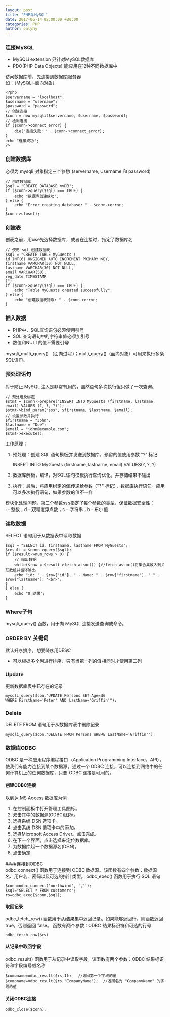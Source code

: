 ```yaml
---
layout: post
title: "PHP与MySQL"
date: 2017-06-14 08:00:00 +00:00
categories: PHP
author: onlyhy
---  
```

### 连接MySQL  
* MySQLi extension  只针对MySQL数据库
* PDO(PHP Data Objects)  能应用在12种不同数据库中

访问数据库前，先连接到数据库服务器  
如：（MySQLi-面向对象）

    <?php
    $servername = "localhost";
    $username = "username";
    $password = "password";
    // 创建连接
    $conn = new mysqli($servername, $username, $password);   
    // 检测连接
    if ($conn->connect_error) {
        die("连接失败: " . $conn->connect_error);
    } 
    echo "连接成功";
    ?>  

### 创建数据库  
必须为 mysqli 对象指定三个参数 (servername, username 和 password)  

    // 创建数据库
    $sql = "CREATE DATABASE myDB";
    if ($conn->query($sql) === TRUE) {
        echo "数据库创建成功";
    } else {
        echo "Error creating database: " . $conn->error;
    }
    $conn->close();  

### 创建表  
创表之前，用use先选择数据库，或者在连接时，指定了数据库名

    // 使用 sql 创建数据表
    $sql = "CREATE TABLE MyGuests (
    id INT(6) UNSIGNED AUTO_INCREMENT PRIMARY KEY, 
    firstname VARCHAR(30) NOT NULL,
    lastname VARCHAR(30) NOT NULL,
    email VARCHAR(50),
    reg_date TIMESTAMP
    )";
    if ($conn->query($sql) === TRUE) {
        echo "Table MyGuests created successfully";
    } else {
        echo "创建数据表错误: " . $conn->error;
    }  

### 插入数据  
* PHP中，SQL查询语句必须使用引号
* SQL 查询语句中的字符串值必须加引号
* 数值和NULL的值不需要引号  

mysqli_multi_query() （面向过程）；multi_query()（面向对象）可用来执行多条SQL语句。  

### 预处理语句  
对于防止 MySQL 注入是非常有用的，虽然语句多次执行但只做了一次查询。

    // 预处理及绑定
    $stmt = $conn->prepare("INSERT INTO MyGuests (firstname, lastname, email) VALUES (?, ?, ?)");
    $stmt->bind_param("sss", $firstname, $lastname, $email);
    // 设置参数并执行
    $firstname = "John";
    $lastname = "Doe";
    $email = "john@example.com";
    $stmt->execute();
 
工作原理：
1. 预处理：创建 SQL 语句模板并发送到数据库。预留的值使用参数 "?" 标记

    INSERT INTO MyGuests (firstname, lastname, email) VALUES(?, ?, ?)

2. 数据库解析，编译，对SQL语句模板执行查询优化，并存储结果不输出
3. 执行：最后，将应用绑定的值传递给参数（"?" 标记），数据库执行语句。应用可以多次执行语句，如果参数的值不一样


模块化处理问题，第二个参数sss指定了每个参数的类型，保证数据安全性：  
i - 整数；d - 双精度浮点数；s - 字符串；b - 布尔值  

### 读取数据  
SELECT 语句用于从数据表中读取数据

    $sql = "SELECT id, firstname, lastname FROM MyGuests";
    $result = $conn->query($sql);
    if ($result->num_rows > 0) {
        // 输出数据
        while($row = $result->fetch_assoc()) {//fetch_assoc()将集合集放入到关联数组并循环输出
        echo "id: " . $row["id"]. " - Name: " . $row["firstname"]. " " . $row["lastname"]. "<br>";
    }
    } else {
        echo "0 结果";
    }

### Where子句 
mysqli_query() 函数，用于向 MySQL 连接发送查询或命令。  

### ORDER BY 关键词  
默认升序排序，想要降序用DESC
* 可以根据多个列进行排序，只有当第一列的值相同时才使用第二列  

### Update
更新数据库表中已存在的记录  

    mysqli_query($con,"UPDATE Persons SET Age=36
    WHERE FirstName='Peter' AND LastName='Griffin'");  

### Delete  
DELETE FROM 语句用于从数据库表中删除记录  

    mysqli_query($con,"DELETE FROM Persons WHERE LastName='Griffin'");  

### 数据库ODBC
ODBC 是一种应用程序编程接口（Application Programming Interface，API），使我们有能力连接到某个数据源，通过一个 ODBC 连接，可以连接到网络中的任何计算机上的任何数据库，只要 ODBC 连接是可用的。  

#### 创建ODBC连接  
以到达 MS Access 数据库为例  
1. 在控制面板中打开管理工具图标。
2. 双击其中的数据源(ODBC)图标。
3. 选择系统 DSN 选项卡。
4. 点击系统 DSN 选项卡中的添加。
5. 选择Microsoft Access Driver。点击完成。
6. 在下一个界面，点击选择来定位数据库。
7. 为数据库起一个数据源名(DSN)。
8. 点击确定  

####连接到ODBC  
odbc_connect() 函数用于连接到 ODBC 数据源。该函数有四个参数：数据源名、用户名、密码以及可选的指针类型。
odbc_exec() 函数用于执行 SQL 语句  

    $conn=odbc_connect('northwind','','');
    $sql="SELECT * FROM customers";
    rs=odbc_exec($conn,$sql);

#### 取回记录  
odbc_fetch_row() 函数用于从结果集中返回记录。如果能够返回行，则函数返回 true，否则返回 false。
函数有两个参数：ODBC 结果标识符和可选的行号  

    odbc_fetch_row($rs)  

#### 从记录中取回字段  
odbc_result() 函数用于从记录中读取字段。该函数有两个参数：ODBC 结果标识符和字段编号或名称  

    $compname=odbc_result($rs,1);   //返回第一个字段的值
    $compname=odbc_result($rs,"CompanyName");  //返回名为 "CompanyName" 的字段的值

#### 关闭ODBC连接  

    odbc_close($conn);



